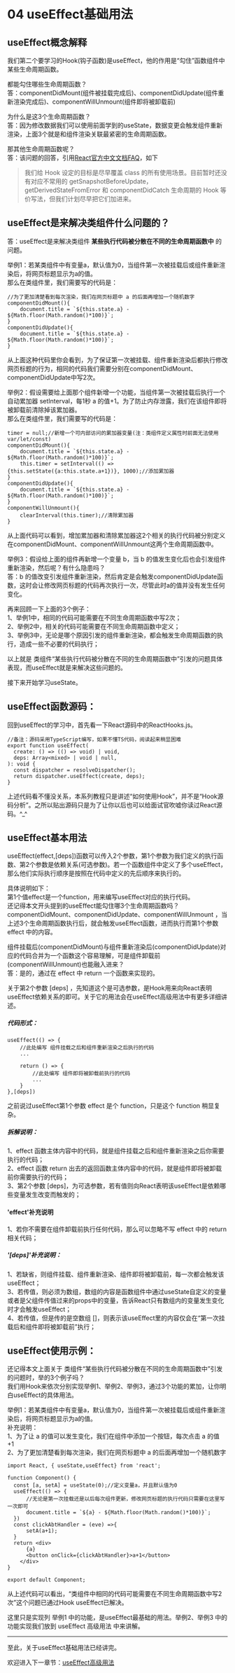 # 04 useEffect基础用法

## useEffect概念解释
我们第二个要学习的Hook(钩子函数)是useEffect，他的作用是“勾住”函数组件中某些生命周期函数。

都能勾住哪些生命周期函数？  
答：componentDidMount(组件被挂载完成后)、componentDidUpdate(组件重新渲染完成后)、componentWillUnmount(组件即将被卸载前)

为什么是这3个生命周期函数？  
答：因为修改数据我们可以使用前面学到的useState，数据变更会触发组件重新渲染，上面3个就是和组件渲染关联最紧密的生命周期函数。  

那其他生命周期函数呢？  
答：该问题的回答，引用[React官方中文文档FAQ](https://react.docschina.org/docs/hooks-faq.html#do-hooks-cover-all-use-cases-for-classes)，如下  
> 我们给 Hook 设定的目标是尽早覆盖 class 的所有使用场景。目前暂时还没有对应不常用的 getSnapshotBeforeUpdate，getDerivedStateFromError 和 componentDidCatch 生命周期的 Hook 等价写法，但我们计划尽早把它们加进来。


## useEffect是来解决类组件什么问题的？
答：useEffect是来解决类组件 **某些执行代码被分散在不同的生命周期函数中** 的问题。  

举例1：若某类组件中有变量a，默认值为0，当组件第一次被挂载后或组件重新渲染后，将网页标题显示为a的值。  
那么在类组件里，我们需要写的代码是：

    //为了更加清楚看到每次渲染，我们在网页标题中 a 的后面再增加一个随机数字
    componentDidMount(){
        document.title = `${this.state.a} - ${Math.floor(Math.random()*100)}`;
    }
    componentDidUpdate(){
        document.title = `${this.state.a} - ${Math.floor(Math.random()*100)}`;
    }

从上面这种代码里你会看到，为了保证第一次被挂载、组件重新渲染后都执行修改网页标题的行为，相同的代码我们需要分别在componentDidMount、componentDidUpdate中写2次。  

举例2：假设需要给上面那个组件新增一个功能，当组件第一次被挂载后执行一个自动累加器 setInterval，每1秒 a 的值+1。为了防止内存泄露，我们在该组件即将被卸载前清除掉该累加器。  
那么在类组件里，我们需要写的代码是：  

    timer = null;//新增一个可内部访问的累加器变量(注：类组件定义属性时前面无法使用 var/let/const)
    componentDidMount(){
        document.title = `${this.state.a} - ${Math.floor(Math.random()*100)}`;
        this.timer = setInterval(() => {this.setState({a:this.state.a+1})}, 1000);//添加累加器
    }
    componentDidUpdate(){
        document.title = `${this.state.a} - ${Math.floor(Math.random()*100)}`; 
    }
    componentWillUnmount(){
        clearInterval(this.timer);//清除累加器
    }

从上面代码可以看到，增加累加器和清除累加器这2个相关的执行代码被分别定义在componentDidMount、componentWillUnmount这两个生命周期函数中。  

举例3：假设给上面的组件再新增一个变量 b，当 b 的值发生变化后也会引发组件重新渲染，然后呢？有什么隐患吗？  
答：b 的值改变引发组件重新渲染，然后肯定是会触发componentDidUpdate函数，这时会让修改网页标题的代码再次执行一次，尽管此时a的值并没有发生任何变化。  

再来回顾一下上面的3个例子：  
1、举例1中，相同的代码可能需要在不同生命周期函数中写2次；  
2、举例2中，相关的代码可能需要在不同生命周期函数中定义；  
3、举例3中，无论是哪个原因引发的组件重新渲染，都会触发生命周期函数的执行，造成一些不必要的代码执行；  

以上就是 类组件“某些执行代码被分散在不同的生命周期函数中”引发的问题具体表现，而useEffect就是来解决这些问题的。  

接下来开始学习useState。 

## useEffect函数源码：  
回到useEffect的学习中，首先看一下React源码中的ReactHooks.js。  

    //备注：源码采用TypeScript编写，如果不懂TS代码，阅读起来稍显困难
    export function useEffect(
      create: () => (() => void) | void,
      deps: Array<mixed> | void | null,
    ): void {
      const dispatcher = resolveDispatcher();
      return dispatcher.useEffect(create, deps);
    }

上述代码看不懂没关系，本系列教程只是讲述“如何使用Hook”，并不是“Hook源码分析”。之所以贴出源码只是为了让你以后也可以给面试官吹嘘你读过React源码。^_^  


## useEffect基本用法

useEffect(effect,[deps])函数可以传入2个参数，第1个参数为我们定义的执行函数、第2个参数是依赖关系(可选参数)。若一个函数组件中定义了多个useEffect，那么他们实际执行顺序是按照在代码中定义的先后顺序来执行的。  

具体说明如下：    
第1个值effect是一个function，用来编写useEffect对应的执行代码。  
还记得本文开头提到的useEffect能勾住哪3个生命周期函数吗？  
componentDidMount、componentDidUpdate、componentWillUnmount ，当上述3个生命周期函数执行后，就会触发useEffect函数，进而执行而第1个参数 effect 中的内容。

组件挂载后(componentDidMount)与组件重新渲染后(componentDidUpdate)对应的代码合并为一个函数这个容易理解，可是组件卸载前(componentWillUnmount)也能融入进来？  
答：是的，通过在 effect 中 return 一个函数来实现的。

关于第2个参数 [deps] ，先知道这个是可选参数，是Hook用来向React表明useEffect依赖关系的即可。关于它的用法会在useEffect高级用法中有更多详细讲述。  

##### 代码形式：  

    useEffect(() => {
        //此处编写 组件挂载之后和组件重新渲染之后执行的代码
        ...

        return () => {
            //此处编写 组件即将被卸载前执行的代码
            ...
        }
    },[deps])


之前说过useEffect第1个参数 effect 是个 function，只是这个 function 稍显复杂。

##### 拆解说明：  

1、effect 函数主体内容中的代码，就是组件挂载之后和组件重新渲染之后你需要执行的代码；  
2、effect 函数 return 出去的返回函数主体内容中的代码，就是组件即将被卸载前你需要执行的代码；  
3、第2个参数 [deps]，为可选参数，若有值则向React表明该useEffect是依赖哪些变量发生改变而触发的；

#### 'effect'补充说明
1、若你不需要在组件卸载前执行任何代码，那么可以忽略不写 effect 中的 return相关代码；

##### '[deps]'补充说明：  
1、若缺省，则组件挂载、组件重新渲染、组件即将被卸载前，每一次都会触发该useEffect；  
3、若传值，则必须为数组，数组的内容是函数组件中通过useState自定义的变量或者是父组件传值过来的props中的变量，告诉React只有数组内的变量发生变化时才会触发useEffect；  
4、若传值，但是传的是空数组 []，则表示该useEffect里的内容仅会在“第一次挂载后和组件即将被卸载前”执行；    


## useEffect使用示例：  

还记得本文上面关于 类组件“某些执行代码被分散在不同的生命周期函数中”引发的问题时，举的3个例子吗？  
我们用Hook来依次分别实现举例1、举例2、举例3，通过3个功能的累加，让你明白useEffect的具体用法。

举例1：若某类组件中有变量a，默认值为0，当组件第一次被挂载后或组件重新渲染后，将网页标题显示为a的值。   
补充说明：  
1、为了让 a 的值可以发生变化，我们在组件中添加一个按钮，每次点击 a 的值 +1  
2、为了更加清楚看到每次渲染，我们在网页标题中 a 的后面再增加一个随机数字

    import React, { useState,useEffect} from 'react';

    function Component() {
      const [a, setA] = useState(0);//定义变量a，并且默认值为0
      useEffect(() => {
          //无论是第一次挂载还是以后每次组件更新，修改网页标题的执行代码只需要在这里写一次即可
          document.title = `${a} - ${Math.floor(Math.random()*100)}`;
      })
      const clickAbtHandler = (eve) =>{
          setA(a+1);
      }
      return <div>
          {a}
          <button onClick={clickAbtHandler}>a+1</button>
        </div>
    }

    export default Component;

从上述代码可以看出，“类组件中相同的代码可能需要在不同生命周期函数中写2次”这个问题已通过Hook useEffect已解决。  

这里只是实现列 举例1 中的功能，是useEffect最基础的用法。举例2、举例3 中的功能实现我们放到 useEffect 高级用法 中来讲解。  


---

至此，关于useEffect基础用法已经讲完。

欢迎进入下一章节：[useEffect高级用法](https://github.com/puxiao/react-hook-tutorial/blob/master/05%20useEffect%E9%AB%98%E7%BA%A7%E7%94%A8%E6%B3%95.md)
